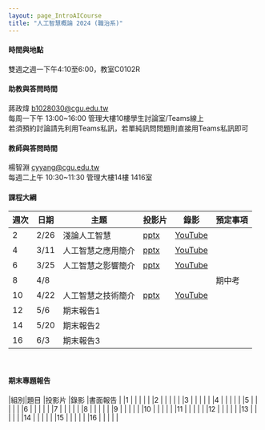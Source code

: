 ```yaml
---
layout: page_IntroAICourse
title: "人工智慧概論 2024 (職治系)"
---
```


<!---
開課序號 60718
學生人數 64人
-->

#### 時間與地點
雙週之週一下午4:10至6:00，教室C0102R<br/>

#### 助教與答問時間
蔣政煒 b1028030@cgu.edu.tw<br/>
每周一下午 13:00~16:00 管理大樓10樓學生討論室/Teams線上<br/>
若須預約討論請先利用Teams私訊，若單純訊問問題則直接用Teams私訊即可<br/>

#### 教師與答問時間
楊智淵 cyyang@cgu.edu.tw <br/>
每週二上午 10:30~11:30 管理大樓14樓 1416室<br/>

#### 課程大綱

|週次|日期         |主題                  |投影片 |錄影     | 預定事項                      |
|--- |---         |---                   |---   |---      |---                           |
|2   |2/26        | 淺論人工智慧          | [pptx](https://changgunguniversity-my.sharepoint.com/:p:/g/personal/d000019097_cgu_edu_tw/EUJcy2me7tdLizFvQWEJXkYBCavJhot-xTr3XP0ruqA5kQ?e=8vWxoX)     | [YouTube](https://youtu.be/rWbkH7hSyiM)        |                              |
|4   |3/11        | 人工智慧之應用簡介    | [pptx](https://changgunguniversity-my.sharepoint.com/:p:/g/personal/d000019097_cgu_edu_tw/Ebm_W7OVMsdHhr-zWQZsRPoB1iuyf8gXvjS9okauYQNxcQ?e=CtXk7B)     | [YouTube](https://youtu.be/jSqUZUysp30)        |                              |
|6   |3/25        | 人工智慧之影響簡介    | [pptx](https://changgunguniversity-my.sharepoint.com/:p:/g/personal/d000019097_cgu_edu_tw/EWaijA95WR1JqraYsyWnXZMBnWcxUe7svdzPfMFa5063QQ?e=zlPMgN)     | [YouTube](https://youtu.be/vooNGc1a2fM)        |                              |
|8   |4/8         |                      |      |         |  期中考                      |
|10  |4/22        | 人工智慧之技術簡介    | [pptx](https://changgunguniversity-my.sharepoint.com/:p:/g/personal/d000019097_cgu_edu_tw/EfzQs8F0kYVDpou2ybga0icBG0XXIaPm8sZK7qaAcmDEBg?e=hAFEAx)     | [YouTube](https://youtu.be/Zr99F9efyDA)        |                              |
|12  |5/6         | 期末報告1             |      |         |                    |
|14  |5/20        | 期末報告2             |      |         |                      |
|16  |6/3         | 期末報告3             |      |         |                     |

<br/>

#### 期末專題報告

|組別|題目                     |投影片      |錄影            |書面報告 |
|1   |        |           |            |        |
|2   |          |           |            |        |
|3   |            |           |            |        |
|4   |          |           |            |        |
|5   |         |          |             |        |
|6   |          |          |             |        |
|7   |         |          |             |        |
|8   |       |          |             |        |
|9   |     |          |             |        |
|10  |         |          |             |        |
|11  |                |           |            |        |
|12  |         |          |             |        |
|13  |                |           |            |        |
|14  |                |           |            |        |
|15  |                |           |            |        |
|16  |                |           |            |        |

<br/>

